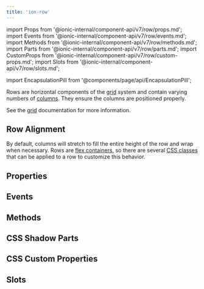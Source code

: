 ```yaml
---
title: 'ion-row'
---
```


import Props from '@ionic-internal/component-api/v7/row/props.md';
import Events from '@ionic-internal/component-api/v7/row/events.md';
import Methods from '@ionic-internal/component-api/v7/row/methods.md';
import Parts from '@ionic-internal/component-api/v7/row/parts.md';
import CustomProps from '@ionic-internal/component-api/v7/row/custom-props.md';
import Slots from '@ionic-internal/component-api/v7/row/slots.md';

<head>
  <title>ion-row: Horizontal Row Components of the Grid System</title>
  <meta
    name="description"
    content="Rows are horizontal components of the grid system and contain varying numbers of columns. Read our ion-row API Docs for more information on alignment and usage."
  />
</head>

import EncapsulationPill from '@components/page/api/EncapsulationPill';

<EncapsulationPill type="shadow" />

Rows are horizontal components of the [grid](./grid) system and contain varying numbers of
[columns](./col). They ensure the columns are positioned properly.

See the [grid](./grid) documentation for more information.

## Row Alignment

By default, columns will stretch to fill the entire height of the row and wrap when necessary. Rows are [flex containers](https://developer.mozilla.org/en-US/docs/Glossary/Flex_Container), so there are several [CSS classes](/docs/layout/css-utilities#flex-container-properties) that can be applied to a row to customize this behavior.

## Properties

<Props />

## Events

<Events />

## Methods

<Methods />

## CSS Shadow Parts

<Parts />

## CSS Custom Properties

<CustomProps />

## Slots

<Slots />
